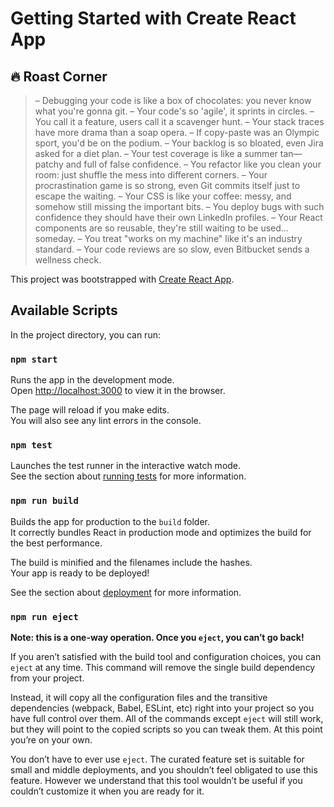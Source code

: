 # Getting Started with Create React App

## 🔥 Roast Corner

> – Debugging your code is like a box of chocolates: you never know what you're gonna git.
> – Your code's so 'agile', it sprints in circles.
> – You call it a feature, users call it a scavenger hunt.
> – Your stack traces have more drama than a soap opera.
> – If copy-paste was an Olympic sport, you'd be on the podium.
> – Your backlog is so bloated, even Jira asked for a diet plan.
> – Your test coverage is like a summer tan—patchy and full of false confidence.
> – You refactor like you clean your room: just shuffle the mess into different corners.
> – Your procrastination game is so strong, even Git commits itself just to escape the waiting.
> – Your CSS is like your coffee: messy, and somehow still missing the important bits.
> – You deploy bugs with such confidence they should have their own LinkedIn profiles.
> – Your React components are so reusable, they're still waiting to be used... someday.
> – You treat "works on my machine" like it's an industry standard.
> – Your code reviews are so slow, even Bitbucket sends a wellness check.

This project was bootstrapped with [Create React App](https://github.com/facebook/create-react-app).

## Available Scripts

In the project directory, you can run:

### `npm start`

Runs the app in the development mode.\
Open [http://localhost:3000](http://localhost:3000) to view it in the browser.

The page will reload if you make edits.\
You will also see any lint errors in the console.

### `npm test`

Launches the test runner in the interactive watch mode.\
See the section about [running tests](https://facebook.github.io/create-react-app/docs/running-tests) for more information.

### `npm run build`

Builds the app for production to the `build` folder.\
It correctly bundles React in production mode and optimizes the build for the best performance.

The build is minified and the filenames include the hashes.\
Your app is ready to be deployed!

See the section about [deployment](https://facebook.github.io/create-react-app/docs/deployment) for more information.

### `npm run eject`

**Note: this is a one-way operation. Once you `eject`, you can’t go back!**

If you aren’t satisfied with the build tool and configuration choices, you can `eject` at any time. This command will remove the single build dependency from your project.

Instead, it will copy all the configuration files and the transitive dependencies (webpack, Babel, ESLint, etc) right into your project so you have full control over them. All of the commands except `eject` will still work, but they will point to the copied scripts so you can tweak them. At this point you’re on your own.

You don’t have to ever use `eject`. The curated feature set is suitable for small and middle deployments, and you shouldn’t feel obligated to use this feature. However we understand that this tool wouldn’t be useful if you couldn’t customize it when you are ready for it.
